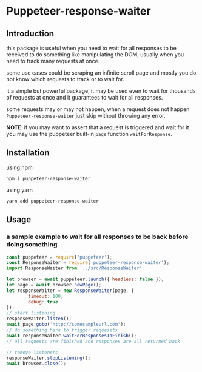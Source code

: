 # Puppeteer-response-waiter

## Introduction

this package is useful when you need to wait for all responses to be received to do something like manipulating the DOM, usually when you need to track many requests at once.

some use cases could be scraping an infinite scroll page and mostly you do not know which requests to track or to wait for.

it a simple but powerful package, it may be used even to wait for thousands of requests at once and it guarantees to wait for all responses.

some requests may or may not happen, when a request does not happen `Puppeteer-response-waiter` just skip without throwing any error.

**NOTE**: if you may want to assert that a request is triggered and wait for it you may use the puppeteer built-in `page` function `waitForResponse`.

## Installation

using npm

    npm i puppeteer-response-waiter

using yarn

    yarn add puppeteer-response-waiter

## Usage

### a sample example to wait for all responses to be back before doing something

```js
const puppeteer = require('puppeteer');
const ResponseWaiter = require('puppeteer-response-waiter');
import ResponseWaiter from '../src/ResponseWaiter'

let browser = await puppeteer.launch({ headless: false });
let page = await browser.newPage();
let responseWaiter = new ResponseWaiter(page, {
        timeout: 100,
        debug: true
});
// start listening
responseWaiter.listen();
await page.goto('http://somesampleurl.com');
// do something here to trigger requesets
await responseWaiter.waitForResponsesToFinish();
// all requests are finished and responses are all returned back

// remove listeners
responseWaiter.stopListening();
await browser.close();

```
